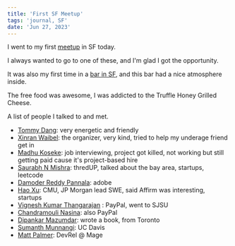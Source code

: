 ```yaml
---
title: 'First SF Meetup'
tags: 'journal, SF'
date: 'Jun 27, 2023'
---
```


I went to my first [meetup](https://www.linkedin.com/events/magicmeetup-in-persondataengine7067220027619364864/) in SF today.

I always wanted to go to one of these, and I'm glad I got the opportunity.

It was also my first time in a [bar in SF](https://alchemistsf.com/), and this bar had a nice atmosphere inside.

The free food was awesome, I was addicted to the Truffle Honey Grilled Cheese.

A list of people I talked to and met.

- [Tommy Dang](https://www.linkedin.com/in/dangtommy/): very energetic and friendly
- [Xinran Waibel](https://www.linkedin.com/in/xinranwaibel/): the organizer, very kind, tried to help my underage friend get in
- [Madhu Koseke](https://www.linkedin.com/in/madhukoseke/): job interviewing, project got killed, not working but still getting paid cause it's project-based hire
- [Saurabh N Mishra](https://www.linkedin.com/in/saurabhnmishra/): thredUP, talked about the bay area, startups, leetcode
- [Damoder Reddy Pannala](https://www.linkedin.com/in/damoder-reddy-pannala/): adobe
- [Hao Xu](https://www.linkedin.com/in/hao-xu-a04436103/): CMU, JP Morgan lead SWE, said Affirm was interesting, startups
- [Vignesh Kumar Thangarajan](https://www.linkedin.com/in/vignesh-kumar-thangarajan/) : PayPal, went to SJSU
- [Chandramouli Nasina](https://www.linkedin.com/in/chandramouli-n-70bb609a/): also PayPal
- [Dipankar Mazumdar](https://www.linkedin.com/in/dipankar-mazumdar/): wrote a book, from Toronto
- [Sumanth Munnangi](https://www.linkedin.com/in/sumanth-munnangi/): UC Davis
- [Matt Palmer](https://www.linkedin.com/in/matt-palmer/): DevRel @ Mage
